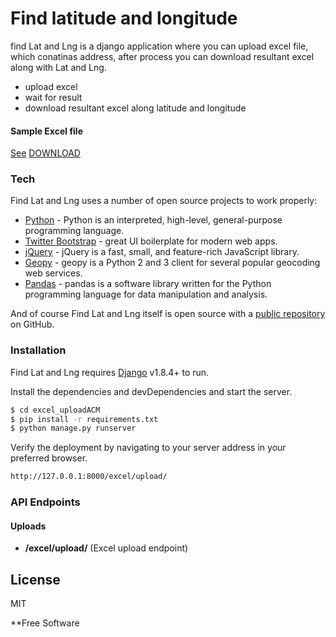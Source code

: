 # Find latitude and longitude

find Lat and Lng is a django application where you can upload excel file, which conatinas address, after process you can download resultant excel along with Lat and Lng.

  - upload excel
  - wait for result
  - download resultant excel along latitude and longitude

#### Sample Excel file

[See](https://github.com/sunil16/excel_uploadACM/blob/master/static/demo.xlsx) [DOWNLOAD](https://github.com/sunil16/excel_uploadACM/raw/master/static/demo.xlsx)
### Tech

Find Lat and Lng uses a number of open source projects to work properly:

* [Python] - Python is an interpreted, high-level, general-purpose programming language.
* [Twitter Bootstrap] - great UI boilerplate for modern web apps.
* [jQuery] - jQuery is a fast, small, and feature-rich JavaScript library.
* [Geopy] - geopy is a Python 2 and 3 client for several popular geocoding web services.
* [Pandas] - pandas is a software library written for the Python programming language for data manipulation and analysis.

And of course Find Lat and Lng itself is open source with a [public repository][dill]
 on GitHub.

### Installation

Find Lat and Lng requires [Django](https://www.djangoproject.com/download/) v1.8.4+ to run.

Install the dependencies and devDependencies and start the server.

```sh
$ cd excel_uploadACM
$ pip install -r requirements.txt
$ python manage.py runserver

```
Verify the deployment by navigating to your server address in your preferred browser.

```sh
http://127.0.0.1:8000/excel/upload/
```

### API Endpoints

#### Uploads

* **/excel/upload/** (Excel upload endpoint)


License
----

MIT


**Free Software

   [dill]: <https://github.com/sunil16/excel_uploadACM.git>
   [git-repo-url]: <https://github.com/sunil16/excel_uploadACM.git>
   [Python]: <https://www.python.org/>
   [Twitter Bootstrap]: <http://twitter.github.com/bootstrap/>
   [jQuery]: <http://jquery.com>
   [Geopy]: <https://geopy.readthedocs.io/en/stable/>
   [Pandas]: <https://github.com/pandas-dev/pandas/blob/master/README.md>



   
